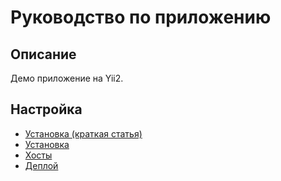 Руководство по приложению
===

## Описание

Демо приложение на Yii2.

## Настройка

* [Установка (краткая статья)](install-short.md)
* [Установка](install.md)
* [Хосты](host.md)
* [Деплой](deploy.md)
